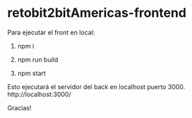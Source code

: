# retobit2bitAmericas-frontend

Para ejecutar el front en local: 

1. npm i

1. npm run build

2. npm start

Esto ejecutará el servidor del back en localhost puerto 3000. 
http://localhost:3000/


Gracias!

